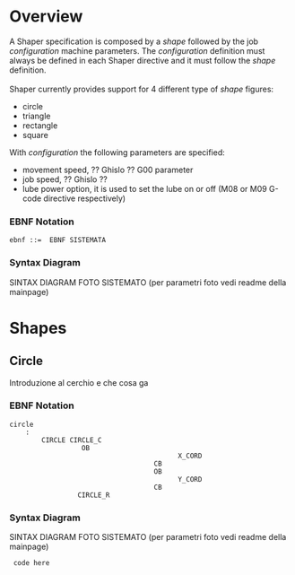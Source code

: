 # Overview
A Shaper specification is composed by a *shape* followed by the job *configuration* machine parameters. The *configuration* definition must always be defined in each Shaper directive and it must follow the *shape* definition.</br></br> Shaper currently provides support for 4 different type of *shape* figures:
- circle
- triangle
- rectangle
- square


With *configuration* the following parameters are specified:
- movement speed, ?? Ghislo ?? G00 parameter 
- job speed, ?? Ghislo ??
- lube power option, it is used to set the lube on or off (M08 or M09 G-code directive respectively)


### EBNF Notation
```
ebnf ::=  EBNF SISTEMATA

```
### Syntax Diagram
SINTAX DIAGRAM FOTO SISTEMATO (per parametri foto vedi readme della mainpage)


# Shapes

## Circle
Introduzione al cerchio e che cosa ga

### EBNF Notation
```
circle
	:	
		CIRCLE CIRCLE_C 
                  OB 
							              X_CORD 
					        	    CB 
						            OB 
							              Y_CORD 
						            CB 
			     CIRCLE_R

```
### Syntax Diagram
SINTAX DIAGRAM FOTO SISTEMATO (per parametri foto vedi readme della mainpage)


```
 code here
```
